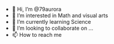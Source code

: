 - 👋 Hi, I’m @79aurora
- 👀 I’m interested in Math and visual arts
- 🌱 I’m currently learning Science
- 💞️ I’m looking to collaborate on ...
- 📫 How to reach me 

<!---
79aurora/79aurora is a ✨ special ✨ repository because its `README.md` (this file) appears on your GitHub profile.
You can click the Preview link to take a look at your changes.
--->

